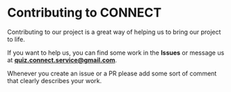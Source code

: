 # Contributing to CONNECT

Contributing to our project is a great way of helping us to bring our project to life.

If you want to help us, you can find some work in the **Issues** or message us at **quiz.connect.service@gmail.com**.

Whenever you create an issue or a PR please add some sort of comment that clearly describes your work.
